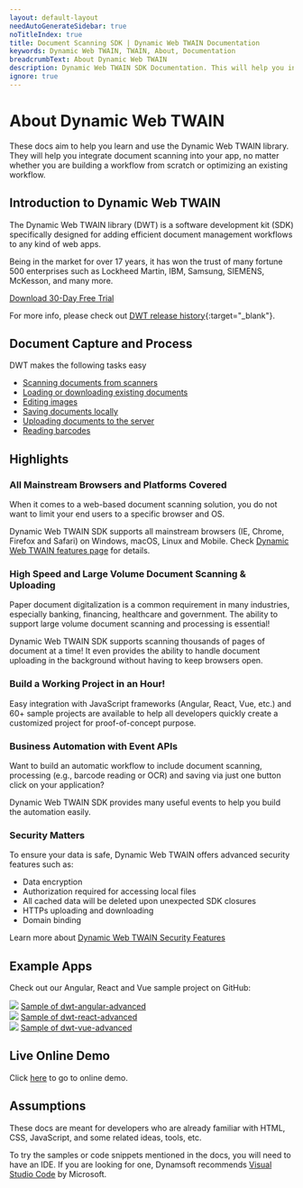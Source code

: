 ```yaml
---
layout: default-layout
needAutoGenerateSidebar: true
noTitleIndex: true
title: Document Scanning SDK | Dynamic Web TWAIN Documentation
keywords: Dynamic Web TWAIN, TWAIN, About, Documentation
breadcrumbText: About Dynamic Web TWAIN
description: Dynamic Web TWAIN SDK Documentation. This will help you integrate document scanning into your app, no matter whether you are building a workflow from scratch or optimizing an existing workflow.
ignore: true
---
```


# About Dynamic Web TWAIN

These docs aim to help you learn and use the Dynamic Web TWAIN library. They will help you integrate document scanning into your app, no matter whether you are building a workflow from scratch or optimizing an existing workflow.

## Introduction to Dynamic Web TWAIN

The Dynamic Web TWAIN library (DWT) is a software development kit (SDK) specifically designed for adding efficient document management workflows to any kind of web apps.

Being in the market for over 17 years, it has won the trust of many fortune 500 enterprises such as Lockheed Martin, IBM, Samsung, SIEMENS, McKesson, and many more. 

<a class="btn d-btn bgOrange hide-sm hide-xs" href="https://www.dynamsoft.com/web-twain/downloads">Download 30-Day Free Trial</a>

For more info, please check out [DWT release history](/_articles/info/schedule/Stable.md){:target="_blank"}.

## Document Capture and Process

DWT makes the following tasks easy

* [Scanning documents from scanners](/_articles/hello-world/scanning.md)
* [Loading or downloading existing documents](/_articles/extended-usage/file-import.md)
* [Editing images](/_articles/general-usage/image-processing/index.md)
* [Saving documents locally](/_articles/general-usage/image-export/index.md#save)
* [Uploading documents to the server](/_articles/general-usage/image-export/index.md#upload)
* [Reading barcodes](/_articles/extended-usage/barcode-processing.md)

## Highlights

### All Mainstream Browsers and Platforms Covered

When it comes to a web-based document scanning solution, you do not want to limit your end users to a specific browser and OS.

Dynamic Web TWAIN SDK supports all mainstream browsers (IE, Chrome, Firefox and Safari) on Windows, macOS, Linux and Mobile. Check [Dynamic Web TWAIN features page](https://www.dynamsoft.com/web-twain/features/) for details.

### High Speed and Large Volume Document Scanning & Uploading

Paper document digitalization is a common requirement in many industries, especially banking, financing, healthcare and government. The ability to support large volume document scanning and processing is essential!

Dynamic Web TWAIN SDK supports scanning thousands of pages of document at a time! It even provides the ability to handle document uploading in the background without having to keep browsers open.

### Build a Working Project in an Hour!

Easy integration with JavaScript frameworks (Angular, React, Vue, etc.) and 60+ sample projects are available to help all developers quickly create a customized project for proof-of-concept purpose. 

### Business Automation with Event APIs

Want to build an automatic workflow to include document scanning, processing (e.g., barcode reading or OCR) and saving via just one button click on your application? 

Dynamic Web TWAIN SDK provides many useful events to help you build the automation easily.

### Security Matters

To ensure your data is safe, Dynamic Web TWAIN offers advanced security features such as:
*	Data encryption
*	Authorization required for accessing local files
*	All cached data will be deleted upon unexpected SDK closures
*	HTTPs uploading and downloading
*	Domain binding

Learn more about [Dynamic Web TWAIN Security Features](https://www.dynamsoft.com/Products/Dynamic-Web-TWAIN-Security-Features.pdf)


## Example Apps

Check out our Angular, React and Vue sample project on GitHub:

![](https://www.dynamsoft.com/web-twain/docs/assets/imgs/download.png) [Sample of dwt-angular-advanced](https://github.com/dynamsoft-dwt/dwt-angular-advanced)  
![](https://www.dynamsoft.com/web-twain/docs/assets/imgs/download.png) [Sample of dwt-react-advanced](https://github.com/Dynamsoft/web-twain-react-advanced)  
![](https://www.dynamsoft.com/web-twain/docs/assets/imgs/download.png) [Sample of dwt-vue-advanced](https://github.com/Dynamsoft/web-twain-vue-advanced)

## Live Online Demo

Click <a href="https://demo.dynamsoft.com/web-twain/" target="_blank">here</a> to go to online demo.

## Assumptions

These docs are meant for developers who are already familiar with HTML, CSS, JavaScript, and some related ideas, tools, etc.

To try the samples or code snippets mentioned in the docs, you will need to have an IDE. If you are looking for one, Dynamsoft recommends <a href="https://code.visualstudio.com/" target="_blank">Visual Studio Code</a> by Microsoft.
